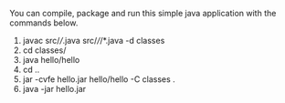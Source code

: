 You can compile, package and run this simple java application with the commands below.

1. javac src/*/*.java src/*/*/*.java -d classes
2. cd classes/
3. java hello/hello
4. cd ..
5. jar -cvfe hello.jar hello/hello -C classes .
6. java -jar hello.jar